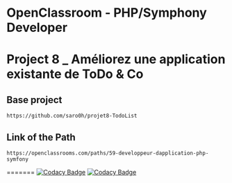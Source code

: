 # OpenClassroom - PHP/Symphony Developer
# Project 8 _ Améliorez une application existante de ToDo & Co

## Base project
```
https://github.com/saro0h/projet8-TodoList
```
## Link of the Path
 ```
 https://openclassrooms.com/paths/59-developpeur-dapplication-php-symfony
 ```
=======
[![Codacy Badge](https://api.codacy.com/project/badge/Grade/27dcd01459ac4f8bb1e688cb1f705f6d)](https://app.codacy.com/app/jbaptisteq/OC_P8?utm_source=github.com&utm_medium=referral&utm_content=jbaptisteq/OC_P8&utm_campaign=Badge_Grade_Dashboard)
[![Codacy Badge](https://api.codacy.com/project/badge/Grade/27dcd01459ac4f8bb1e688cb1f705f6d)](https://app.codacy.com/app/jbaptisteq/OC_P8?utm_source=github.com&utm_medium=referral&utm_content=jbaptisteq/OC_P8&utm_campaign=Badge_Grade_Settings)

